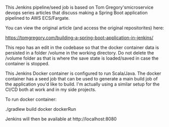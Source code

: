 This Jenkins pipeline/seed job is based on Tom Gregory'smicroservice devops series articles that 
discuss making a Spring Boot application pipelined to AWS ECS/Fargate. 

You can view the original article (and access the original repositorites) here:

https://tomgregory.com/building-a-spring-boot-application-in-jenkins/ 

This repo has an edit in the codebase so that
the docker container data is persisted in a folder /volume in the working directory. Do not delete
the /volume folder as that is where the save state is loaded/saved in case the container is stopped. 

This Jenkins Docker container is configured to run Scala/Java. The docker container has a seed job that can be used to generate a main build job of the application 
you'd like to build. I'm actually using a similar setup for the CI/CD both at work and in my side projects. 

To run docker container: 

./gradlew build docker dockerRun

Jenkins will then be available at http://localhost:8080